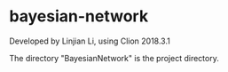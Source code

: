 # bayesian-network

Developed by Linjian Li, using Clion 2018.3.1

The directory "BayesianNetwork" is the project directory.
